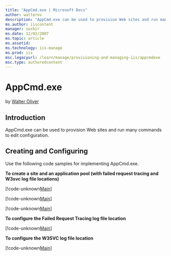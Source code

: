```yaml
---
title: "AppCmd.exe | Microsoft Docs"
author: walterov
description: "AppCmd.exe can be used to provision Web sites and run many commands to edit configuration. Creating and Configuring Use the following code samples for implem..."
ms.author: iiscontent
manager: soshir
ms.date: 12/02/2007
ms.topic: article
ms.assetid: 
ms.technology: iis-manage
ms.prod: iis
msc.legacyurl: /learn/manage/provisioning-and-managing-iis/appcmdexe
msc.type: authoredcontent
---
```

AppCmd.exe
====================
by [Walter Oliver](https://github.com/walterov)

## Introduction

AppCmd.exe can be used to provision Web sites and run many commands to edit configuration.

## Creating and Configuring

Use the following code samples for implementing AppCmd.exe.

**To create a site and an application pool (with failed request tracing and W3svc log file locations)**

[!code-unknown[Main](appcmdexe/samples/sample-127098-1.unknown)]

[!code-unknown[Main](appcmdexe/samples/sample-127098-2.unknown)]


[!code-unknown[Main](appcmdexe/samples/sample-127098-3.unknown)]


**To configure the Failed Request Tracing log file location**


[!code-unknown[Main](appcmdexe/samples/sample-127098-4.unknown)]


**To configure the W3SVC log file location**


[!code-unknown[Main](appcmdexe/samples/sample-127098-5.unknown)]